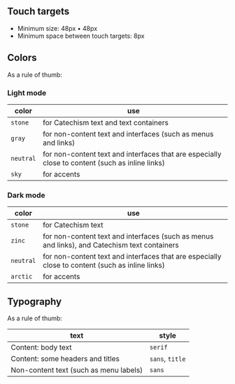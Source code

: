 ## Touch targets

- Minimum size: 48px • 48px
- Minimum space between touch targets: 8px

## Colors

As a rule of thumb:

### Light mode

| color     | use                                                                                             |
| --------- | ----------------------------------------------------------------------------------------------- |
| `stone`   | for Catechism text and text containers                                                          |
| `gray`    | for non-content text and interfaces (such as menus and links)                                   |
| `neutral` | for non-content text and interfaces that are especially close to content (such as inline links) |
| `sky`     | for accents                                                                                     |

### Dark mode

| color     | use                                                                                             |
| --------- | ----------------------------------------------------------------------------------------------- |
| `stone`   | for Catechism text                                                                              |
| `zinc`    | for non-content text and interfaces (such as menus and links), and Catechism text containers    |
| `neutral` | for non-content text and interfaces that are especially close to content (such as inline links) |
| `arctic`  | for accents                                                                                     |

## Typography

As a rule of thumb:

| text                                   | style           |
| -------------------------------------- | --------------- |
| Content: body text                     | `serif`         |
| Content: some headers and titles       | `sans`, `title` |
| Non-content text (such as menu labels) | `sans`          |
